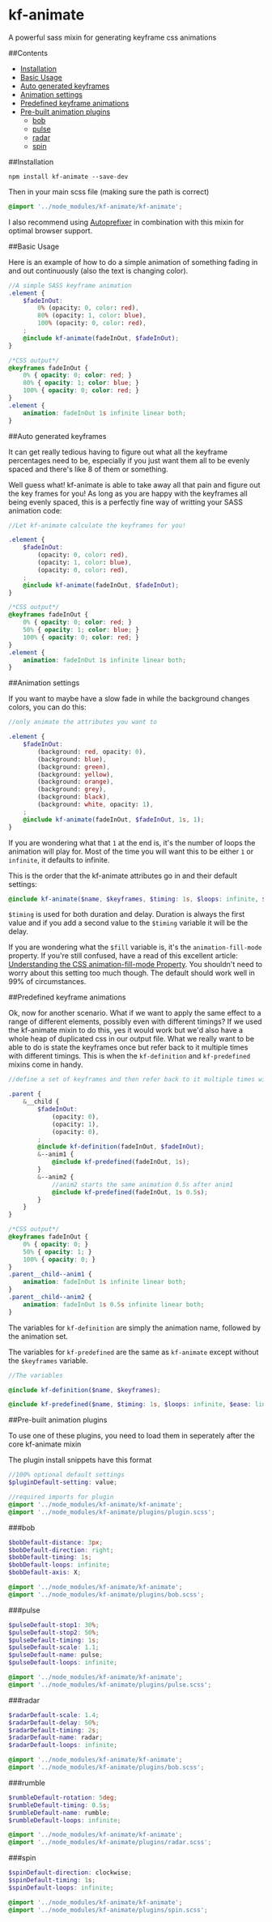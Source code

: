 # kf-animate
A powerful sass mixin for generating keyframe css animations

##Contents

* [Installation](#installation)
* [Basic Usage](#basic-usage)
* [Auto generated keyframes](#auto-generated-keyframes)
* [Animation settings](#animation-settings)
* [Predefined keyframe animations](#predefined-keyframe-animations)
* [Pre-built animation plugins](#pre-built-animation-plugins)
  * [bob](#bob)
  * [pulse](#pulse)
  * [radar](#radar)
  * [spin](#spin)

##Installation

```````
npm install kf-animate --save-dev
```````

Then in your main scss file (making sure the path is correct)

``````scss
@import '../node_modules/kf-animate/kf-animate';
``````

I also recommend using [Autoprefixer](https://github.com/postcss/autoprefixer) in combination with this mixin for optimal browser support.

##Basic Usage

Here is an example of how to do a simple animation of something fading in and out continuously (also the text is changing color).

`````````````SCSS
//A simple SASS keyframe animation
.element {
    $fadeInOut:
        0% (opacity: 0, color: red),
        80% (opacity: 1, color: blue),
        100% (opacity: 0, color: red),
    ;
    @include kf-animate(fadeInOut, $fadeInOut);
}
```````````````````````
```````````````````````CSS
/*CSS output*/
@keyframes fadeInOut {
    0% { opacity: 0; color: red; }
    80% { opacity: 1; color: blue; }
    100% { opacity: 0; color: red; }
}
.element {
    animation: fadeInOut 1s infinite linear both;
}
```````````````````````

##Auto generated keyframes

It can get really tedious having to figure out what all the keyframe percentages need to be, especially if you just want them all to be evenly spaced and there's like 8 of them or something.

Well guess what! kf-animate is able to take away all that pain and figure out the key frames for you! As long as you are happy with the keyframes all being evenly spaced, this is a perfectly fine way of writting your SASS animation code:

`````````````SCSS
//Let kf-animate calculate the keyframes for you!

.element {
    $fadeInOut:
        (opacity: 0, color: red),
        (opacity: 1, color: blue),
        (opacity: 0, color: red),
    ;
    @include kf-animate(fadeInOut, $fadeInOut);
}
```````````````````````
```````````````````````CSS
/*CSS output*/
@keyframes fadeInOut {
    0% { opacity: 0; color: red; }
    50% { opacity: 1; color: blue; }
    100% { opacity: 0; color: red; }
}
.element {
    animation: fadeInOut 1s infinite linear both;
}
```````````````````````

##Animation settings

If you want to maybe have a slow fade in while the background changes colors, you can do this:

`````````````SCSS
//only animate the attributes you want to

.element {
    $fadeInOut:
        (background: red, opacity: 0),
        (background: blue),
        (background: green),
        (background: yellow),
        (background: orange),
        (background: grey),
        (background: black),
        (background: white, opacity: 1),
    ;
    @include kf-animate(fadeInOut, $fadeInOut, 1s, 1);
}
```````````````````````

If you are wondering what that `1` at the end is, it's the number of loops the animation will play for. Most of the time you will want this to be either `1` or `infinite`, it defaults to infinite.

This is the order that the kf-animate attributes go in and their default settings:

`````````````SCSS
@include kf-animate($name, $keyframes, $timing: 1s, $loops: infinite, $ease: linear, $fill: both)
```````````````````````

`$timing` is used for both duration and delay. Duration is always the first value and if you add a second value to the `$timing` variable it will be the delay.

If you are wondering what the `$fill` variable is, it's the `animation-fill-mode` property. If you're still confused, have a read of this excellent article: [Understanding the CSS animation-fill-mode Property](http://www.sitepoint.com/understanding-css-animation-fill-mode-property/). You shouldn't need to worry about this setting too much though. The default should work well in 99% of circumstances.

##Predefined keyframe animations

Ok, now for another scenario. What if we want to apply the same effect to a range of different elements, possibly even with different timings? If we used the kf-animate mixin to do this, yes it would work but we'd also have a whole heap of duplicated css in our output file. What we really want to be able to do is state the keyframes once but refer back to it multiple times with different timings. This is when the `kf-definition` and `kf-predefined` mixins come in handy.

`````````````SCSS
//define a set of keyframes and then refer back to it multiple times with different timings

.parent {
    &__child {
        $fadeInOut:
            (opacity: 0),
            (opacity: 1),
            (opacity: 0),
        ;
        @include kf-definition(fadeInOut, $fadeInOut);
        &--anim1 {
            @include kf-predefined(fadeInOut, 1s);
        }
        &--anim2 {
            //anim2 starts the same animation 0.5s after anim1
            @include kf-predefined(fadeInOut, 1s 0.5s);
        }
    }
}
```````````````````````
```````````````````````CSS
/*CSS output*/
@keyframes fadeInOut {
    0% { opacity: 0; }
    50% { opacity: 1; }
    100% { opacity: 0; }
}
.parent__child--anim1 {
    animation: fadeInOut 1s infinite linear both;
}
.parent__child--anim2 {
    animation: fadeInOut 1s 0.5s infinite linear both;
}
```````````````````````

The variables for `kf-definition` are simply the animation name, followed by the animation set.

The variables for `kf-predefined` are the same as `kf-animate` except without the `$keyframes` variable.

`````````````SCSS
//The variables

@include kf-definition($name, $keyframes);

@include kf-predefined($name, $timing: 1s, $loops: infinite, $ease: linear, $fill: both);
```````````````````````

##Pre-built animation plugins

To use one of these plugins, you need to load them in seperately after the core kf-animate mixin

The plugin install snippets have this format

``````````scss
//100% optional default settings
$pluginDefault-setting: value;

//required imports for plugin
@import '../node_modules/kf-animate/kf-animate';
@import '../node_modules/kf-animate/plugins/plugin.scss';
``````````

###bob

``````````scss
$bobDefault-distance: 3px;
$bobDefault-direction: right;
$bobDefault-timing: 1s;
$bobDefault-loops: infinite;
$bobDefault-axis: X;

@import '../node_modules/kf-animate/kf-animate';
@import '../node_modules/kf-animate/plugins/bob.scss';
``````````

###pulse

``````````scss
$pulseDefault-stop1: 30%;
$pulseDefault-stop2: 50%;
$pulseDefault-timing: 1s;
$pulseDefault-scale: 1.1;
$pulseDefault-name: pulse;
$pulseDefault-loops: infinite;

@import '../node_modules/kf-animate/kf-animate';
@import '../node_modules/kf-animate/plugins/pulse.scss';
``````````


###radar

``````````scss
$radarDefault-scale: 1.4;
$radarDefault-delay: 50%;
$radarDefault-timing: 2s;
$radarDefault-name: radar;
$radarDefault-loops: infinite;

@import '../node_modules/kf-animate/kf-animate';
@import '../node_modules/kf-animate/plugins/bob.scss';
``````````

###rumble

``````````scss
$rumbleDefault-rotation: 5deg;
$rumbleDefault-timing: 0.5s;
$rumbleDefault-name: rumble;
$rumbleDefault-loops: infinite;

@import '../node_modules/kf-animate/kf-animate';
@import '../node_modules/kf-animate/plugins/radar.scss';
``````````

###spin

``````````scss
$spinDefault-direction: clockwise;
$spinDefault-timing: 1s;
$spinDefault-loops: infinite;

@import '../node_modules/kf-animate/kf-animate';
@import '../node_modules/kf-animate/plugins/spin.scss';
``````````
